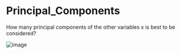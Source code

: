 # Principal_Components
How many principal components of the other variables x is best to be considered?

![image](https://github.com/Arpitha-Rajeev1/Principal_Components/assets/108493146/cdb202d4-0753-4441-9c4d-9f8018ff103d)

